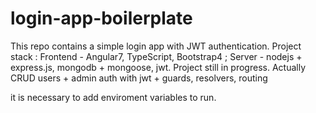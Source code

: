 # login-app-boilerplate

This repo contains a simple login app with JWT authentication. 
Project stack : Frontend - Angular7, TypeScript, Bootstrap4 ; Server - nodejs + express.js, mongodb + mongoose, jwt.
Project still in progress. 
Actually CRUD users + admin auth with jwt + guards, resolvers, routing

it is necessary to add enviroment variables to run.
